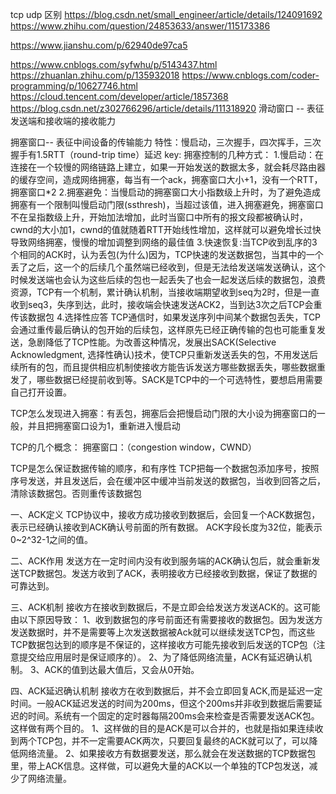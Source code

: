 tcp udp 区别
https://blog.csdn.net/small_engineer/article/details/124091692
https://www.zhihu.com/question/24853633/answer/115173386

https://www.jianshu.com/p/62940de97ca5

https://www.cnblogs.com/syfwhu/p/5143437.html
https://zhuanlan.zhihu.com/p/135932018
https://www.cnblogs.com/coder-programming/p/10627746.html
https://cloud.tencent.com/developer/article/1857368
https://blog.csdn.net/z302766296/article/details/111318920
滑动窗口 -- 表征发送端和接收端的接收能力

拥塞窗口-- 表征中间设备的传输能力
特性：慢启动，三次握手，四次挥手，三次握手有1.5RTT（round-trip time）延迟
key:
拥塞控制的几种方式：
1.慢启动：在连接在一个较慢的网络链路上建立，如果一开始发送的数据太多，就会耗尽路由器的缓存空间，造成网络拥塞，每当有一个ack，拥塞窗口大小+1，没有一个RTT，拥塞窗口*2
2.拥塞避免：当慢启动的拥塞窗口大小指数级上升时，为了避免造成拥塞有一个限制叫慢启动门限(ssthresh)，当超过该值，进入拥塞避免，拥塞窗口不在呈指数级上升，开始加法增加，此时当窗口中所有的报文段都被确认时，cwnd的大小加1，cwnd的值就随着RTT开始线性增加，这样就可以避免增长过快导致网络拥塞，慢慢的增加调整到网络的最佳值
3.快速恢复:当TCP收到乱序的3个相同的ACK时，认为丢包(为什么)因为，TCP快速的发送数据包，当其中的一个丢了之后，这一个的后续几个虽然端已经收到，但是无法给发送端发送确认，这个时候发送端也会认为这些后续的包也一起丢失了也会一起发送后续的数据包，浪费资源，TCP有一个机制，累计确认机制，当接收端期望收到seq为2时，但是一直收到seq3，失序到达，此时，接收端会快速发送ACK2，当到达3次之后TCP会重传该数据包
4.选择性应答
TCP通信时，如果发送序列中间某个数据包丢失，TCP会通过重传最后确认的包开始的后续包，这样原先已经正确传输的包也可能重复发送，急剧降低了TCP性能。为改善这种情况，发展出SACK(Selective Acknowledgment, 选择性确认)技术，使TCP只重新发送丢失的包，不用发送后续所有的包，而且提供相应机制使接收方能告诉发送方哪些数据丢失，哪些数据重发了，哪些数据已经提前收到等。SACK是TCP中的一个可选特性，要想启用需要自己打开设置。

TCP怎么发现进入拥塞：有丢包，拥塞后会把慢启动门限的大小设为拥塞窗口的一般，并且把拥塞窗口设为1，重新进入慢启动

TCP的几个概念：
拥塞窗口：（congestion window，CWND）

TCP是怎么保证数据传输的顺序，和有序性
TCP把每一个数据包添加序号，按照序号发送，并且发送后，会在缓冲区中缓冲当前发送的数据包，当收到回答之后，清除该数据包。否则重传该数据包

一、ACK定义
TCP协议中，接收方成功接收到数据后，会回复一个ACK数据包，表示已经确认接收到ACK确认号前面的所有数据。
ACK字段长度为32位，能表示0~2^32-1之间的值。

二、ACK作用
发送方在一定时间内没有收到服务端的ACK确认包后，就会重新发送TCP数据包。发送方收到了ACK，表明接收方已经接收到数据，保证了数据的可靠达到。

三、ACK机制
接收方在接收到数据后，不是立即会给发送方发送ACK的。这可能由以下原因导致：
1、收到数据包的序号前面还有需要接收的数据包。因为发送方发送数据时，并不是需要等上次发送数据被Ack就可以继续发送TCP包，而这些TCP数据包达到的顺序是不保证的，这样接收方可能先接收到后发送的TCP包（注意提交给应用层时是保证顺序的）。
2、为了降低网络流量，ACK有延迟确认机制。
3、ACK的值到达最大值后，又会从0开始。

四、ACK延迟确认机制
接收方在收到数据后，并不会立即回复ACK,而是延迟一定时间。一般ACK延迟发送的时间为200ms，但这个200ms并非收到数据后需要延迟的时间。系统有一个固定的定时器每隔200ms会来检查是否需要发送ACK包。这样做有两个目的。
1、这样做的目的是ACK是可以合并的，也就是指如果连续收到两个TCP包，并不一定需要ACK两次，只要回复最终的ACK就可以了，可以降低网络流量。
2、如果接收方有数据要发送，那么就会在发送数据的TCP数据包里，带上ACK信息。这样做，可以避免大量的ACK以一个单独的TCP包发送，减少了网络流量。